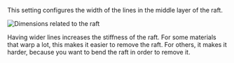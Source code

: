 This setting configures the width of the lines in the middle layer of the raft.

![Dimensions related to the raft](raft_dimensions.svg)

Having wider lines increases the stiffness of the raft. For some materials that warp a lot, this makes it easier to remove the raft. For others, it makes it harder, because you want to bend the raft in order to remove it.